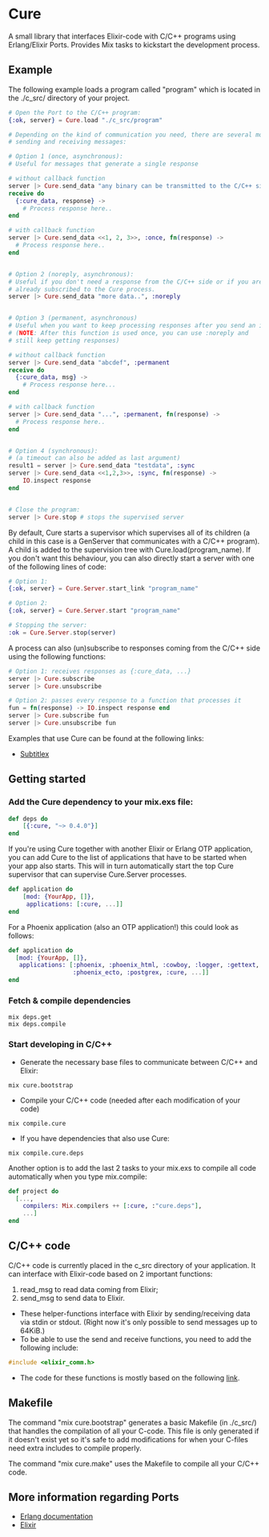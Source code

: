 # Cure

A small library that interfaces Elixir-code with C/C++ programs using Erlang/Elixir Ports. Provides Mix tasks to kickstart the development process.

## Example

The following example loads a program called "program" which is located in the ./c_src/ directory of your project.

```elixir
# Open the Port to the C/C++ program:
{:ok, server} = Cure.load "./c_src/program"

# Depending on the kind of communication you need, there are several modes for
# sending and receiving messages:

# Option 1 (once, asynchronous):
# Useful for messages that generate a single response

# without callback function
server |> Cure.send_data "any binary can be transmitted to the C/C++ side!", :once
receive do
  {:cure_data, response} ->
    # Process response here..
end

# with callback function
server |> Cure.send_data <<1, 2, 3>>, :once, fn(response) ->
  # Process response here..
end


# Option 2 (noreply, asynchronous):
# Useful if you don't need a response from the C/C++ side or if you are
# already subscribed to the Cure process.
server |> Cure.send_data "more data..", :noreply


# Option 3 (permanent, asynchronous)
# Useful when you want to keep processing responses after you send an initial message
# (NOTE: After this function is used once, you can use :noreply and
# still keep getting responses)

# without callback function
server |> Cure.send_data "abcdef", :permanent
receive do
  {:cure_data, msg} ->
    # Process response here...
end

# with callback function
server |> Cure.send_data "...", :permanent, fn(response) ->
  # Process response here..
end


# Option 4 (synchronous):
# (a timeout can also be added as last argument)
result1 = server |> Cure.send_data "testdata", :sync
server |> Cure.send_data <<1,2,3>>, :sync, fn(response) ->
    IO.inspect response
end


# Close the program:
server |> Cure.stop # stops the supervised server
```

By default, Cure starts a supervisor which supervises all of its children (a child in this case is a GenServer that communicates with a C/C++ program). A child is added to the supervision tree with Cure.load(program_name). If you don't want this behaviour, you can also directly start a server with one of the following lines of code:

```elixir
# Option 1:
{:ok, server} = Cure.Server.start_link "program_name"

# Option 2:
{:ok, server} = Cure.Server.start "program_name"

# Stopping the server:
:ok = Cure.Server.stop(server)
```

A process can also (un)subscribe to responses coming from the C/C++ side using the following functions:

```elixir
# Option 1: receives responses as {:cure_data, ...}
server |> Cure.subscribe
server |> Cure.unsubscribe

# Option 2: passes every response to a function that processes it
fun = fn(response) -> IO.inspect response end
server |> Cure.subscribe fun
server |> Cure.unsubscribe fun
```

Examples that use Cure can be found at the following links:

- [Subtitlex](https://github.com/Primordus/Subtitlex)

## Getting started

### Add the Cure dependency to your mix.exs file:

```elixir
def deps do
	[{:cure, "~> 0.4.0"}]
end
```

If you're using Cure together with another Elixir or Erlang OTP application,
you can add Cure to the list of applications that have to be started when your
app also starts. This will in turn automatically start the top Cure supervisor
that can supervise Cure.Server processes.

```elixir
def application do
    [mod: {YourApp, []},
     applications: [:cure, ...]]
end
```

For a Phoenix application (also an OTP application!) this could look as follows:

```elixir
def application do
  [mod: {YourApp, []},
   applications: [:phoenix, :phoenix_html, :cowboy, :logger, :gettext,
                  :phoenix_ecto, :postgrex, :cure, ...]]
end
```

### Fetch & compile dependencies
```
mix deps.get
mix deps.compile
```

### Start developing in C/C++

- Generate the necessary base files to communicate between C/C++ and Elixir:
```
mix cure.bootstrap
```

- Compile your C/C++ code (needed after each modification of your code)
```
mix compile.cure
```

- If you have dependencies that also use Cure:
```
mix compile.cure.deps
```

Another option is to add the last 2 tasks to your mix.exs to compile all code
automatically when you type mix.compile:

```elixir
def project do
  [...,
    compilers: Mix.compilers ++ [:cure, :"cure.deps"],
    ...]
end
```

## C/C++ code

C/C++ code is currently placed in the c_src directory of your application.
It can interface with Elixir-code based on 2 important functions:

1. read_msg to read data coming from Elixir;
2. send_msg to send data to Elixir.

- These helper-functions interface with Elixir by sending/receiving data via stdin or stdout. (Right now it's only possible to send messages up to 64KiB.)
- To be able to use the send and receive functions, you need to add the following include:
```C
#include <elixir_comm.h>
```

- The code for these functions is mostly based on the following [link](http://www.erlang.org/doc/tutorial/c_port.html#id57564).

## Makefile

The command "mix cure.bootstrap" generates a basic Makefile (in ./c_src/) that handles the compilation of all your C-code. This file is only generated if it doesn't exist yet so it's safe to add modifications for when your C-files need extra includes to compile properly.

The command "mix cure.make" uses the Makefile to compile all your C/C++ code.

## More information regarding Ports

- [Erlang documentation](http://www.erlang.org/doc/tutorial/c_port.html)
- [Elixir](http://elixir-lang.org/docs/stable/elixir/Port.html)
